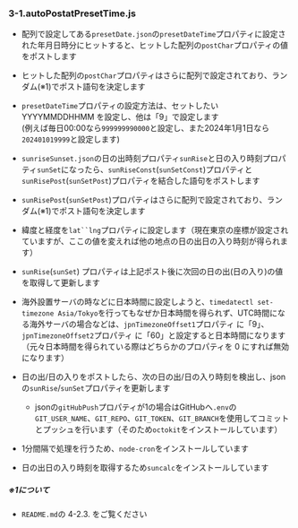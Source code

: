 ### 3-1.autoPostatPresetTime.js
- 配列で設定してある`presetDate.json`の`presetDateTime`プロパティに設定された年月日時分にヒットすると、ヒットした配列の`postChar`プロパティの値をポストします

- ヒットした配列の`postChar`プロパティはさらに配列で設定されており、ランダム(※1)でポスト語句を決定します

- `presetDateTime`プロパティの設定方法は、セットしたい YYYYMMDDHHMM を設定し、他は「9」で設定します  
  (例えば毎日00:00なら`999999990000`と設定し、また2024年1月1日なら`202401019999`と設定します)
  
- `sunriseSunset.json`の日の出時刻プロパティ`sunRise`と日の入り時刻プロパティ`sunSet`になったら、`sunRiseConst`(`sunSetConst`)プロパティと`sunRisePost`(`sunSetPost`)プロパティを結合した語句をポストします
  
- `sunRisePost`(`sunSetPost`)プロパティはさらに配列で設定されており、ランダム(※1)でポスト語句を決定します
  
- 緯度と経度を`lat``lng`プロパティに設定します（現在東京の座標が設定されていますが、ここの値を変えれば他の地点の日の出日の入り時刻が得られます）
  
- `sunRise`(`sunSet`) プロパティは上記ポスト後に次回の日の出(日の入り)の値を取得して更新します
  
- 海外設置サーバの時などに日本時間に設定しようと、`timedatectl set-timezone Asia/Tokyo`を行ってもなぜか日本時間を得られず、UTC時間になる海外サーバの場合などは、`jpnTimezoneOffset1`プロパティ に「9」、`jpnTimezoneOffset2`プロパティ に「60」と設定すると日本時間になります（元々日本時間を得られている際はどちらかのプロパティを 0 にすれば無効になります）
  
- 日の出/日の入りをポストしたら、次の日の出/日の入り時刻を検出し、jsonの`sunRise`/`sunSet`プロパティを更新します
  - jsonの`gitHubPush`プロパティが1の場合はGitHubへ`.env`の`GIT_USER_NAME`、`GIT_REPO`、`GIT_TOKEN`、`GIT_BRANCH`を使用してコミットとプッシュを行います（そのため`octokit`をインストールしています）
  
- 1分間隔で処理を行うため、`node-cron`をインストールしています
  
- 日の出日の入り時刻を取得するため`suncalc`をインストールしています

##### ※1について
- `README.md`の 4-2.3. をご覧ください
